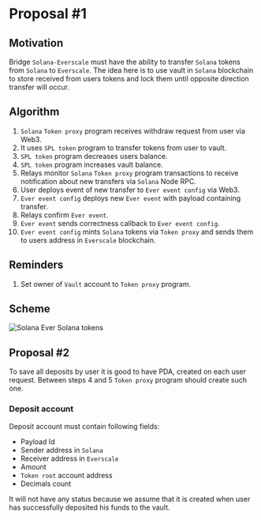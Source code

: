 # Proposal #1

## Motivation

Bridge `Solana-Everscale` must have the ability to transfer `Solana` tokens from `Solana` to `Everscale`. The idea here is 
to use vault in `Solana` blockchain to store received from users tokens and lock them until opposite direction transfer will occur.

## Algorithm

1. `Solana` `Token proxy` program receives withdraw request from user via Web3.
2. It uses `SPL token` program to transfer tokens from user to vault.
3. `SPL token` program decreases users balance.
4. `SPL token` program increases vault balance.
5. Relays monitor `Solana` `Token proxy` program transactions to receive notification about new transfers via `Solana` Node RPC.
6. User deploys event of new transfer to `Ever event config` via Web3.
7. `Ever event config` deploys new `Ever event` with payload containing transfer.
8. Relays confirm `Ever event`.
9. `Ever event` sends correctness callback to `Ever event config`.
10. `Ever event config` mints `Solana` tokens via `Token proxy` and sends them to users address in `Everscale` blockchain.

## Reminders

1. Set owner of `Vault` account to `Token proxy` program.

## Scheme

![Solana Ever Solana tokens](../../png/solana_ever_solana_tokens.png "Solana Ever Solana tokens")

## Proposal #2

To save all deposits by user it is good to have PDA, created on each user request.
Between steps 4 and 5 `Token proxy` program should create such one.

### Deposit account

Deposit account must contain following fields:
* Payload Id
* Sender address in `Solana`
* Receiver address in `Everscale`
* Amount
* `Token root` account address
* Decimals count

It will not have any status because we assume that it is created when user has successfully deposited his funds to the vault.